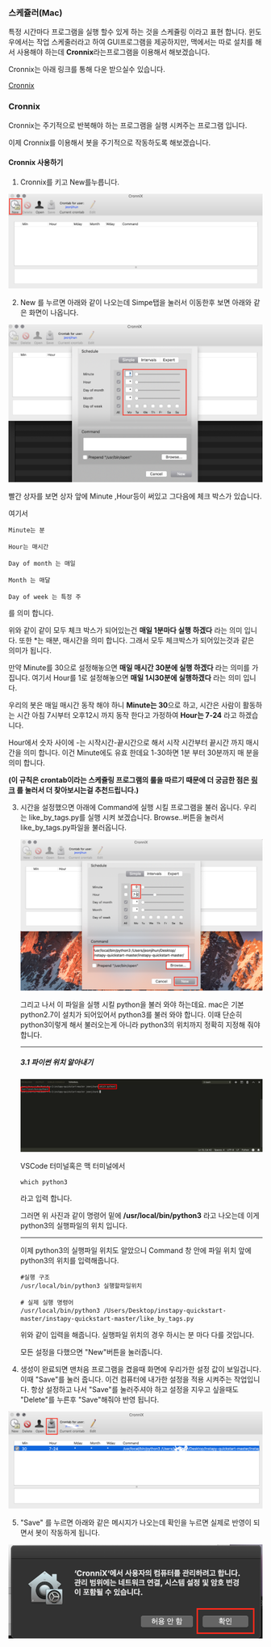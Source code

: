 ### 스케쥴러(Mac)

특정 시간마다 프로그램을 실행 할수 있게 하는 것을 스케쥴링 이라고 표현 합니다. 
윈도우에서는 작업 스케줄러라고 하여 GUI프로그램을 제공하지만, 맥에서는 따로 설치를 해서 사용해야 하는데 **Cronnix**라는프로그램을 이용해서 해보겠습니다.

Cronnix는 아래 링크를 통해 다운 받으실수 있습니다. 

[Cronnix](./src/Cronnix.3.0.2.app.zip)



### Cronnix 

Cronnix는 주기적으로 반복해야 하는 프로그램을 실행 시켜주는 프로그램 입니다.

이제 Cronnix를 이용해서 봇을 주기적으로 작동하도록 해보겠습니다.

#### Cronnix 사용하기

1. Cronnix를 키고 New를누릅니다. 

![c1](./src/c1.png)



2. New 를 누르면 아래와 같이 나오는데 Simpe탭을 눌러서 이동한후 보면 아래와 같은 화면이 나옵니다.

![c2](./src/c2.png)

빨간 상자를 보면 상자 앞에 Minute ,Hour등이 써있고 그다음에 체크 박스가 있습니다. 

여기서 

```
Minute는 분

Hour는 매시간

Day of month 는 매일

Month 는 매달

Day of week 는 특정 주
```

를 의미 합니다.

위와 같이 같이 모두 체크 박스가 되어있는건 **매일 1분마다 실행 하겠다** 라는 의미 입니다. 
또한 *는 매분, 매시간을 의미 합니다. 그래서 모두 체크박스가 되어있는것과 같은 의미가 됩니다.

만약 Minute를 30으로 설정해놓으면 **매일 매시간 30분에 실행 하겠다** 라는 의미를 가집니다.
여기서 Hour를 1로 설정해놓으면 **매일 1시30분에 실행하겠다** 라는 의미 입니다.

우리의 봇은 매일 매시간 동작 해야 하니 **Minute는 30**으로 하고, 시간은 사람이 활동하는 시간 아침 7시부터 오후12시 까지 동작 한다고 가정하여 **Hour는 7-24** 라고 하겠습니다.

 Hour에서 숫자 사이에 -는 시작시간-끝시간으로 해서 시작 시간부터 끝시간 까지 매시간을 의미 합니다. 
이건 Minute에도 유효 한데요 1-30하면 1분 부터 30분까지 매 분을 의미 합니다. 

**(이 규칙은 crontab이라는 스케쥴링 프로그램의 룰을 따르기 때문에 더 궁금한 점은 [링크](https://jdm.kr/blog/2) 를 눌러서 더 찾아보시는걸 추천드립니다.)**

3. 시간을 설정했으면 아래에 Command에 실행 시킬 프로그램을 불러 옵니다. 우리는 like_by_tags.py를 실행 시켜 보겠습니다. Browse..버튼을 눌러서 like_by_tags.py파일을 불러옵니다.

   ![c3](./src/c3.png)

   그리고 나서 이 파일을 실행 시킬 python을 불러 와야 하는데요. mac은 기본 python2.7이 설치가 되어있어서 python3를 불러 와야 합니다. 이때 단순히 python3이렇게 해서 불러오는게 아니라 python3의 위치까지 정확히 지정해 줘야 합니다.

   ---

   ##### 3.1 파이썬 위치 알아내기

   ![mac-python-location](./src/mac-python-location.png)

   VSCode 터미널혹은 맥 터미널에서 

   ```
   which python3
   ```

   라고 입력 합니다.

   그러면 위 사진과 같이 명령어 밑에 **/usr/local/bin/python3** 라고 나오는데 이게 python3의 실행파일의 위치 입니다.

   ---

   이제 python3의 실행파일 위치도 알았으니 Command 창 안에 파일 위치 앞에 python3의 위치를 입력해줍니다. 

   ```
   #실행 구조
   /usr/local/bin/python3 실행할파일위치
    
   # 실제 실행 명령어
   /usr/local/bin/python3 /Users/Desktop/instapy-quickstart-master/instapy-quickstart-master/like_by_tags.py
   ```

   위와 같이 입력을 해줍니다. 실행파일 위치의 경우 하시는 분 마다 다를 것입니다.

   모든 설정을 다했으면 "New"버튼을 눌러줍니다.

   

4. 생성이 완료되면 맨처음 프로그램을 켰을때 화면에 우리가한 설정 값이 보일겁니다. 이때 "Save"를 눌러 줍니다. 이건 컴퓨터에 내가한 설정을 적용 시켜주는 작업입니다. 항상 설정하고 나서 "Save"를 눌러주셔야 하고 설정을 지우고 싶을때도 "Delete"를 누른후 "Save"해줘야 반영 됩니다.

![new-mac](./src/new-mac.png)



5. "Save" 를 누르면 아래와 같은 메시지가 나오는데 확인을 누르면 실제로 반영이 되면서 봇이 작동하게 됩니다.

![alert-mac](./src/alert-mac.png)